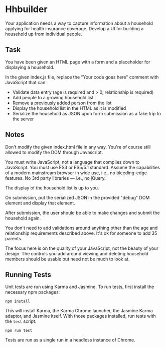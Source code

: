 # Hhbuilder

Your application needs a way to capture information about a household applying
for health insurance coverage. Develop a UI for building a household up from
individual people.

## Task

You have been given an HTML page with a form and a placeholder for displaying
a household.

In the given index.js file, replace the "Your code goes here" comment with JavaScript that can:

- Validate data entry (age is required and > 0, relationship is required)
- Add people to a growing household list
- Remove a previously added person from the list
- Display the household list in the HTML as it is modified
- Serialize the household as JSON upon form submission as a fake trip to the server

## Notes

Don't modify the given index.html file in any way. You're of course still allowed to modify the DOM through Javascript.

You must write JavaScript, not a language that compiles down to JavaScript. You
must use ES3 or ES5/5.1 standard. Assume the capabilities of a modern
mainstream browser in wide use, i.e., no bleeding-edge features. No 3rd party
libraries — i.e., no jQuery.

The display of the household list is up to you.

On submission, put the serialized JSON in the provided "debug" DOM element and display that element.

After submission, the user should be able to make changes and submit the household again.

You don't need to add validations around anything other than the age and relationship requirements described above. It's ok for someone to add 35 parents.

The focus here is on the quality of your JavaScript, not the beauty of your design. The controls you add around viewing and deleting household members should be usable but need not be much to look at.

## Running Tests

Unit tests are run using Karma and Jasmine. To run tests, first install the necessary npm packages:

```
npm install
```

This will install Karma, the Karma Chrome launcher, the Jasmine Karma adaptor, and Jasmine itself. With those packages installed, run tests with the `test` script:

```
npm run test
```

Tests are run as a single run in a headless instance of Chrome.
